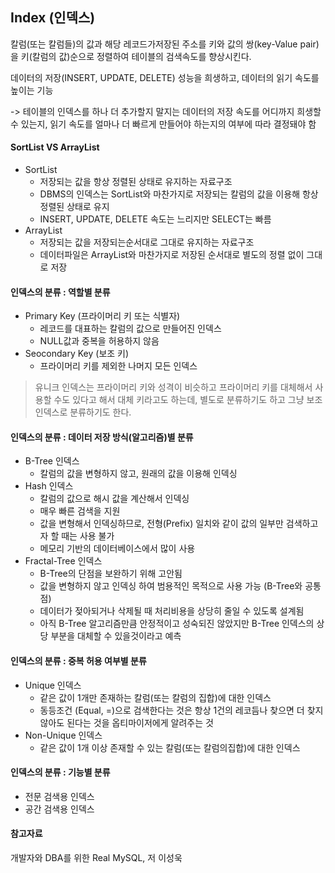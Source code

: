 ## Index (인덱스)

칼럼(또는 칼럼들)의 값과 해당 레코드가저장된 주소를 키와 값의 쌍(key-Value pair)을 키(칼럼의 값)순으로 정렬하여 테이블의 검색속도를 향상시킨다.

데이터의 저장(INSERT, UPDATE, DELETE) 성능을 희생하고, 데이터의 읽기 속도를 높이는 기능

-> 테이블의 인덱스를 하나 더 추가할지 말지는 데이터의 저장 속도를 어디까지 희생할 수 있는지, 읽기 속도를 얼마나 더 빠르게 만들어야 하는지의 여부에 따라 결정돼야 함



#### SortList VS ArrayList

* SortList
  * 저장되는 값을 항상 정렬된 상태로 유지하는 자료구조
  * DBMS의 인덱스는 SortList와 마찬가지로 저장되는 칼럼의 값을 이용해 항상 정렬된 상태로 유지
  * INSERT, UPDATE, DELETE 속도는 느리지만 SELECT는 빠름
* ArrayList
  * 저장되는 값을 저장되는순서대로 그대로 유지하는 자료구조
  * 데이터파일은 ArrayList와 마찬가지로 저장된 순서대로 별도의 정렬 없이 그대로 저장



#### 인덱스의 분류 : 역할별 분류

* Primary Key (프라이머리 키 또는 식별자)
  * 레코드를 대표하는 칼럼의 값으로 만들어진 인덱스
  * NULL값과 중복을 허용하지 않음 
* Seocondary Key (보조 키)
  * 프라이머리 키를 제외한 나머지 모든 인덱스

> 유니크 인덱스는 프라이머리 키와 성격이 비슷하고 프라이머리 키를 대체해서 사용할 수도 있다고 해서 대체 키라고도 하는데, 별도로 분류하기도 하고 그냥 보조 인덱스로 분류하기도 한다.



#### 인덱스의 분류 : 데이터 저장 방식(알고리즘)별 분류

* B-Tree 인덱스
  * 칼럼의 값을 변형하지 않고, 원래의 값을 이용해 인덱싱
* Hash 인덱스
  * 칼럼의 값으로 해시 값을 계산해서 인덱싱
  * 매우 빠른 검색을 지원
  * 값을 변형해서 인덱싱하므로, 전형(Prefix) 일치와 같이 값의 일부만 검색하고자 할 때는 사용 불가
  * 메모리 기반의 데이터베이스에서 많이 사용
* Fractal-Tree 인덱스
  * B-Tree의 단점을 보완하기 위해 고안됨
  * 값을 변형하지 않고 인덱싱 하여 범용적인 목적으로 사용 가능 (B-Tree와 공통점)
  * 데이터가 젖아되거나 삭제될 때 처리비용을 상당히 줄일 수 있도록 설계됨
  * 아직 B-Tree 알고리즘만큼 안정적이고 성숙되진 않았지만 B-Tree 인덱스의 상당 부분을 대체할 수 있을것이라고 예측



#### 인덱스의 분류 : 중복 허용 여부별 분류

* Unique 인덱스
  * 같은 값이 1개만 존재하는 칼럼(또는 칼럼의 집합)에 대한 인덱스
  * 동등조건 (Equal, =)으로 검색한다는 것은 항상 1건의 레코듬나 찾으면 더 찾지 않아도 된다는 것을 옵티마이저에게 알려주는 것
* Non-Unique 인덱스
  * 같은 값이 1개 이상 존재할 수 있는 칼럼(또는 칼럼의집합)에 대한 인덱스



#### 인덱스의 분류 : 기능별 분류

* 전문 검색용 인덱스
* 공간 검색용 인덱스







#### 참고자료

개발자와 DBA를 위한 Real MySQL, 저 이성욱